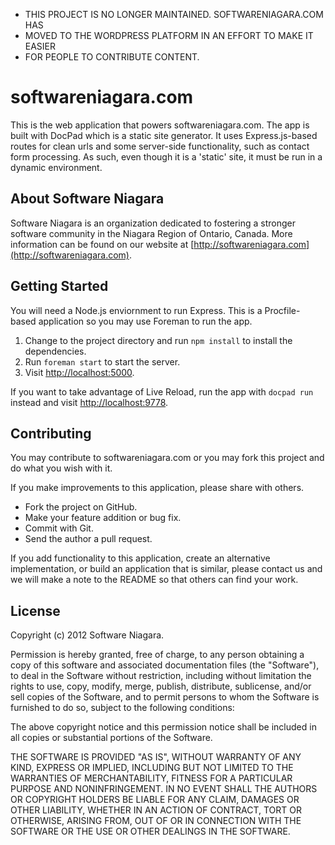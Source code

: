 * THIS PROJECT IS NO LONGER MAINTAINED. SOFTWARENIAGARA.COM HAS 
* MOVED TO THE WORDPRESS PLATFORM IN AN EFFORT TO MAKE IT EASIER
* FOR PEOPLE TO CONTRIBUTE CONTENT.

softwareniagara.com
===================

This is the web application that powers softwareniagara.com.
The app is built with DocPad which is a static site generator.
It uses Express.js-based routes for clean urls and some server-side
functionality, such as contact form processing. As such, even
though it is a 'static' site, it must be run in a dynamic
environment.

## About Software Niagara

Software Niagara is an organization dedicated to fostering a
stronger software community in the Niagara Region of Ontario,
Canada. More information can be found on our website at
[http://softwareniagara.com](http://softwareniagara.com).

## Getting Started

You will need a Node.js enviornment to run Express. This is a
Procfile-based application so you may use Foreman to run the
app.

1. Change to the project directory and run `npm install` to
   install the dependencies.
2. Run `foreman start` to start the server.
3. Visit [http://localhost:5000](http://localhost:5000).

If you want to take advantage of Live Reload, run the app with `docpad run` instead
and visit [http://localhost:9778](http://localhost:9778/).

## Contributing

You may contribute to softwareniagara.com or you may fork this
project and do what you wish with it.

If you make improvements to this application, please share with
others.

* Fork the project on GitHub.
* Make your feature addition or bug fix.
* Commit with Git.
* Send the author a pull request.

If you add functionality to this application, create an alternative
implementation, or build an application that is similar, please
contact us and we will make a note to the README so that others can
find your work.

## License

Copyright (c) 2012 Software Niagara.

Permission is hereby granted, free of charge, to any person obtaining a
copy of this software and associated documentation files (the "Software"),
to deal in the Software without restriction, including without limitation
the rights to use, copy, modify, merge, publish, distribute, sublicense,
and/or sell copies of the Software, and to permit persons to whom the
Software is furnished to do so, subject to the following conditions:

The above copyright notice and this permission notice shall be included
in all copies or substantial portions of the Software.

THE SOFTWARE IS PROVIDED "AS IS", WITHOUT WARRANTY OF ANY KIND, EXPRESS OR
IMPLIED, INCLUDING BUT NOT LIMITED TO THE WARRANTIES OF MERCHANTABILITY,
FITNESS FOR A PARTICULAR PURPOSE AND NONINFRINGEMENT. IN NO EVENT SHALL THE
AUTHORS OR COPYRIGHT HOLDERS BE LIABLE FOR ANY CLAIM, DAMAGES OR OTHER
LIABILITY, WHETHER IN AN ACTION OF CONTRACT, TORT OR OTHERWISE, ARISING FROM,
OUT OF OR IN CONNECTION WITH THE SOFTWARE OR THE USE OR OTHER DEALINGS IN THE
SOFTWARE.
